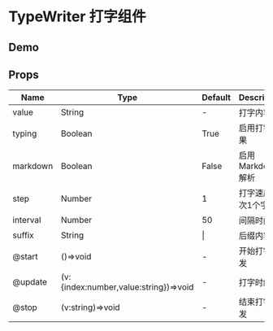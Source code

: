 # TypeWriter 打字组件

## Demo

<demo vue="./demos/type-writer.base.vue" title="TypeWriterBase" />

## Props

| Name     | Type                                  | Default | Description          |
| -------- | ------------------------------------- | ------- | -------------------- |
| value    | String                                | -       | 打字内容             |
| typing   | Boolean                               | True    | 启用打字效果         |
| markdown | Boolean                               | False   | 启用 Markdown 解析   |
| step     | Number                                | 1       | 打字速度,每次1个字符 |
| interval | Number                                | 50      | 间隔时间             |
| suffix   | String                                | &#124;  | 后缀内容             |
| @start   | ()=>void                              | -       | 开始打字触发         |
| @update  | (v:{index:number,value:string})=>void | -       | 打字时触发           |
| @stop    | (v:string)=>void                      | -       | 结束打字触发         |
